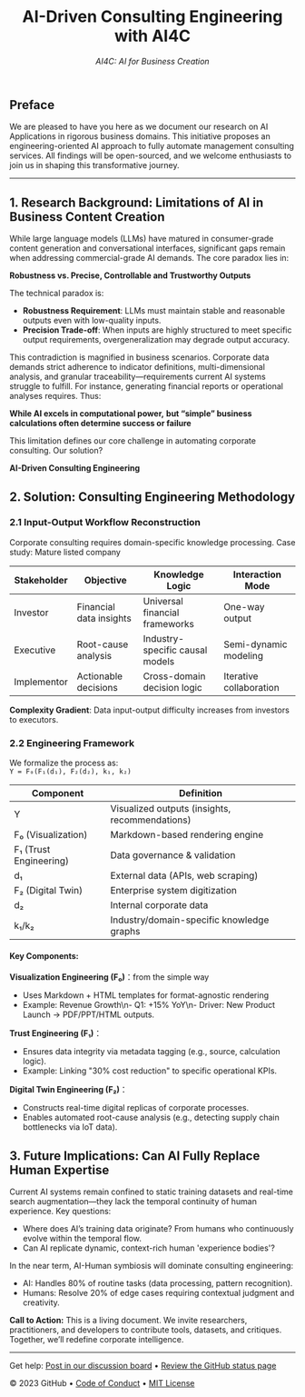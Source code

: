<header>

<!--
  <<< Author notes: Course header >>>
  Include a 1280×640 image, course title in sentence case, and a concise description in emphasis.
  In your repository settings: enable template repository, add your 1280×640 social image, auto delete head branches.
  Add your open source license, GitHub uses MIT license.
-->

# AI-Driven Consulting Engineering with AI4C

*AI4C: AI for Business Creation*

</header>

<!--
  <<< Author notes: Step 1 >>>
  Choose 3-5 steps for your course.
  The first step is always the hardest, so pick something easy!
  Link to docs.github.com for further explanations.
  Encourage users to open new tabs for steps!
-->

## Preface  
We are pleased to have you here as we document our research on AI Applications in rigorous business domains. This initiative proposes an engineering-oriented AI approach to fully automate management consulting services. All findings will be open-sourced, and we welcome enthusiasts to join us in shaping this transformative journey.

---

## 1. Research Background: Limitations of AI in Business Content Creation  
While large language models (LLMs) have matured in consumer-grade content generation and conversational interfaces, significant gaps remain when addressing commercial-grade AI demands. The core paradox lies in:  

**Robustness vs. Precise, Controllable and Trustworthy Outputs**  

The technical paradox is:  
- **Robustness Requirement**: LLMs must maintain stable and reasonable outputs even with low-quality inputs.  
- **Precision Trade-off**: When inputs are highly structured to meet specific output requirements, overgeneralization may degrade output accuracy.  

This contradiction is magnified in business scenarios. Corporate data demands strict adherence to indicator definitions, multi-dimensional analysis, and granular traceability—requirements current AI systems struggle to fulfill. For instance, generating financial reports or operational analyses requires. Thus:

**While AI excels in computational power,**
**but “simple” business calculations often determine success or failure**  

This limitation defines our core challenge in automating corporate consulting. Our solution? 

**AI-Driven Consulting Engineering**  


## 2. Solution: Consulting Engineering Methodology  

### 2.1 Input-Output Workflow Reconstruction  
Corporate consulting requires domain-specific knowledge processing. Case study: Mature listed company  

| Stakeholder | Objective | Knowledge Logic | Interaction Mode |
|-------------|-----------|------------------|-------------------|
| Investor    | Financial data insights | Universal financial frameworks | One-way output |
| Executive   | Root-cause analysis | Industry-specific causal models | Semi-dynamic modeling |
| Implementor | Actionable decisions | Cross-domain decision logic | Iterative collaboration |

**Complexity Gradient**: Data input-output difficulty increases from investors to executors.  

### 2.2 Engineering Framework  
We formalize the process as:  
`Y = F₀(F₁(d₁), F₂(d₂), k₁, k₂)`  

| Component | Definition |
|-----------|------------|
| Y | Visualized outputs (insights, recommendations) |
| F₀ (Visualization) | Markdown-based rendering engine |
| F₁ (Trust Engineering) | Data governance & validation |
| d₁ | External data (APIs, web scraping) |
| F₂ (Digital Twin) | Enterprise system digitization |
| d₂ | Internal corporate data |
| k₁/k₂ | Industry/domain-specific knowledge graphs |


#### Key Components:  

**Visualization Engineering (F₀)**：from the simple way
- Uses Markdown + HTML templates for format-agnostic rendering  
- Example: Revenue Growth\n- Q1: +15% YoY\n- Driver: New Product Launch → PDF/PPT/HTML outputs.

**Trust Engineering (F₁)**：
- Ensures data integrity via metadata tagging (e.g., source, calculation logic).
- Example: Linking "30% cost reduction" to specific operational KPIs.

**Digital Twin Engineering (F₂)**：
- Constructs real-time digital replicas of corporate processes.
- Enables automated root-cause analysis (e.g., detecting supply chain bottlenecks via IoT data).

## 3.	Future Implications: Can AI Fully Replace Human Expertise  

Current AI systems remain confined to static training datasets and real-time search augmentation—they lack the temporal continuity of human experience. Key questions:
- Where does AI’s training data originate? From humans who continuously evolve within the temporal flow.
- Can AI replicate dynamic, context-rich human 'experience bodies'?

In the near term, AI-Human symbiosis will dominate consulting engineering:
- AI: Handles 80% of routine tasks (data processing, pattern recognition).
- Humans: Resolve 20% of edge cases requiring contextual judgment and creativity.

**Call to Action:**
This is a living document. We invite researchers, practitioners, and developers to contribute tools, datasets, and critiques. Together, we’ll redefine corporate intelligence.


<footer>

<!--
  <<< Author notes: Footer >>>
  Add a link to get support, GitHub status page, code of conduct, license link.
-->

---

Get help: [Post in our discussion board](https://github.com/orgs/skills/discussions/categories/github-pages) &bull; [Review the GitHub status page](https://www.githubstatus.com/)

&copy; 2023 GitHub &bull; [Code of Conduct](https://www.contributor-covenant.org/version/2/1/code_of_conduct/code_of_conduct.md) &bull; [MIT License](https://gh.io/mit)

</footer>
